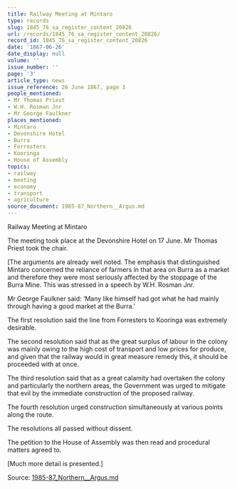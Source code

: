 ```yaml
---
title: Railway Meeting at Mintaro
type: records
slug: 1845_76_sa_register_content_20826
url: /records/1845_76_sa_register_content_20826/
record_id: 1845_76_sa_register_content_20826
date: '1867-06-26'
date_display: null
volume: ''
issue_number: ''
page: '3'
article_type: news
issue_reference: 26 June 1867, page 3
people_mentioned:
- Mr Thomas Priest
- W.H. Rosman Jnr
- Mr George Faulkner
places_mentioned:
- Mintaro
- Devonshire Hotel
- Burra
- Forresters
- Kooringa
- House of Assembly
topics:
- railway
- meeting
- economy
- transport
- agriculture
source_document: 1985-87_Northern__Argus.md
---
```


Railway Meeting at Mintaro

The meeting took place at the Devonshire Hotel on 17 June.  Mr Thomas Priest took the chair.

[The arguments are already well noted.  The emphasis that distinguished Mintaro concerned the reliance of farmers in that area on Burra as a market and therefore they were most seriously affected by the stoppage of the Burra Mine.  This was stressed in a speech by W.H. Rosman Jnr.

Mr George Faulkner said: ‘Many like himself had got what he had mainly through having a good market at the Burra.’

The first resolution said the line from Forresters to Kooringa was extremely desirable.

The second resolution said that as the great surplus of labour in the colony was mainly owing to the high cost of transport and low prices for produce, and given that the railway would in great measure remedy this, it should be proceeded with at once.

The third resolution said that as a great calamity had overtaken the colony and particularly the northern areas, the Government was urged to mitigate that evil by the immediate construction of the proposed railway.

The fourth resolution urged construction simultaneously at various points along the route.

The resolutions all passed without dissent.

The petition to the House of Assembly was then read and procedural matters agreed to.

[Much more detail is presented.]

Source: [1985-87_Northern__Argus.md](/downloads/markdown/1985-87_Northern__Argus.md)
